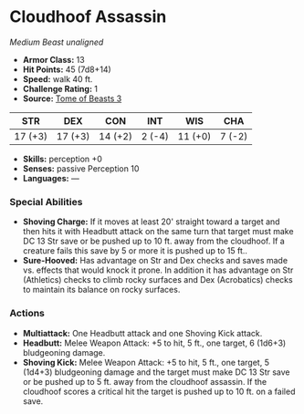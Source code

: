 # Cloudhoof Assassin

*Medium* *Beast* *unaligned*

- **Armor Class:** 13
- **Hit Points:** 45 (7d8+14)
- **Speed:** walk 40 ft.
- **Challenge Rating:** 1
- **Source:** [Tome of Beasts 3](https://koboldpress.com/kpstore/product/tome-of-beasts-2-for-5th-edition/)

| STR | DEX | CON | INT | WIS | CHA |
| --- | --- | --- | --- | --- | --- |
| 17 (+3) | 17 (+3) | 14 (+2) | 2 (-4) | 11 (+0) | 7 (-2) |

- **Skills:** perception +0
- **Senses:** passive Perception 10
- **Languages:** —
### Special Abilities
- **Shoving Charge:** If it moves at least 20' straight toward a target and then hits it with Headbutt attack on the same turn that target must make DC 13 Str save or be pushed up to 10 ft. away from the cloudhoof. If a creature fails this save by 5 or more it is pushed up to 15 ft..
- **Sure-Hooved:** Has advantage on Str and Dex checks and saves made vs. effects that would knock it prone. In addition it has advantage on Str (Athletics) checks to climb rocky surfaces and Dex (Acrobatics) checks to maintain its balance on rocky surfaces.
### Actions
- **Multiattack:** One Headbutt attack and one Shoving Kick attack.
- **Headbutt:** Melee Weapon Attack: +5 to hit, 5 ft., one target, 6 (1d6+3) bludgeoning damage.
- **Shoving Kick:** Melee Weapon Attack: +5 to hit, 5 ft., one target, 5 (1d4+3) bludgeoning damage and the target must make DC 13 Str save or be pushed up to 5 ft. away from the cloudhoof assassin. If the cloudhoof scores a critical hit the target is pushed up to 10 ft. on a failed save.
